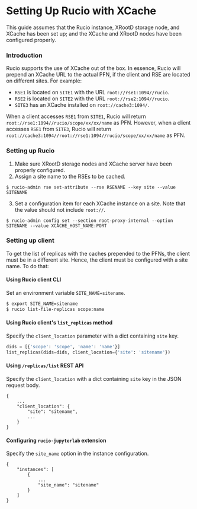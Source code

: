 # Setting Up Rucio with XCache

This guide assumes that the Rucio instance, XRootD storage node, and XCache has been set up; and the XCache and XRootD nodes have been configured properly.

### Introduction
Rucio supports the use of XCache out of the box. In essence, Rucio will prepend an XCache URL to the actual PFN, if the client and RSE are located on different sites. For example:
- `RSE1` is located on `SITE1` with the URL `root://rse1:1094//rucio`.
- `RSE2` is located on `SITE2` with the URL `root://rse2:1094//rucio`.
- `SITE3` has an XCache installed on `root://cache3:1094/`.

When a client accesses `RSE1` from `SITE1`, Rucio will return `root://rse1:1094//rucio/scope/xx/xx/name` as PFN.
However, when a client accesses `RSE1` from `SITE3`, Rucio will return `root://cache3:1094//root://rse1:1094//rucio/scope/xx/xx/name` as PFN.

### Setting up Rucio
1. Make sure XRootD storage nodes and XCache server have been properly configured.
2. Assign a site name to the RSEs to be cached. 
```
$ rucio-admin rse set-attribute --rse RSENAME --key site --value SITENAME
```
3. Set a configuration item for each XCache instance on a site. Note that the value should not include `root://`.
```
$ rucio-admin config set --section root-proxy-internal --option SITENAME --value XCACHE_HOST_NAME:PORT
```

### Setting up client
To get the list of replicas with the caches prepended to the PFNs, the client must be in a different site.
Hence, the client must be configured with a site name. To do that:

#### Using Rucio client CLI
Set an environment variable `SITE_NAME=sitename`.
```bash
$ export SITE_NAME=sitename
$ rucio list-file-replicas scope:name
```

#### Using Rucio client's `list_replicas` method
Specify the `client_location` parameter with a dict containing `site` key.
```python
dids = [{'scope': 'scope', 'name': 'name'}]
list_replicas(dids=dids, client_location={'site': 'sitename'})
```

#### Using `/replicas/list` REST API
Specify the `client_location` with a dict containing `site` key in the JSON request body.
```
{
    ...
    "client_location": {
        "site": "sitename",
        ...
    }
}
```

#### Configuring `rucio-jupyterlab` extension
Specify the `site_name` option in the instance configuration.
```
{
    "instances": [
        {
            ...
            "site_name": "sitename"
        }
    ]
}
```